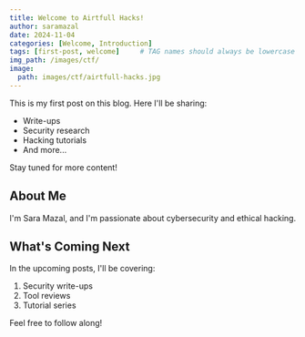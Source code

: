 ```yaml
---
title: Welcome to Airtfull Hacks!
author: saramazal
date: 2024-11-04
categories: [Welcome, Introduction]
tags: [first-post, welcome]     # TAG names should always be lowercase
img_path: /images/ctf/
image:
  path: images/ctf/airtfull-hacks.jpg
---
```



This is my first post on this blog. Here I'll be sharing:
- Write-ups
- Security research
- Hacking tutorials
- And more...

Stay tuned for more content!

## About Me

I'm Sara Mazal, and I'm passionate about cybersecurity and ethical hacking.

## What's Coming Next

In the upcoming posts, I'll be covering:
1. Security write-ups
2. Tool reviews
3. Tutorial series

Feel free to follow along!